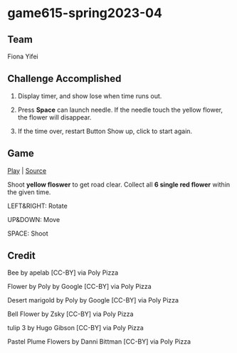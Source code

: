 # game615-spring2023-04
## Team
Fiona   Yifei

## Challenge Accomplished

1. Display timer, and show lose when time runs out.

2. Press **Space** can launch needle. If the needle touch the yellow flower, the flower will disappear.

3. If the time over, restart Button Show up, click to start again. 

## Game

[Play]() | [Source](https://github.com/wy6714/game615-spring2023-04)

Shoot **yellow floswer** to get road clear. Collect all **6 single red flower** within the given time.  

LEFT&RIGHT: Rotate

UP&DOWN: Move

SPACE: Shoot

## Credit
Bee by apelab [CC-BY] via Poly Pizza

Flower by Poly by Google [CC-BY] via Poly Pizza

Desert marigold by Poly by Google [CC-BY] via Poly Pizza

Bell Flower by Zsky [CC-BY] via Poly Pizza

tulip 3 by Hugo Gibson [CC-BY] via Poly Pizza

Pastel Plume Flowers by Danni Bittman [CC-BY] via Poly Pizza
